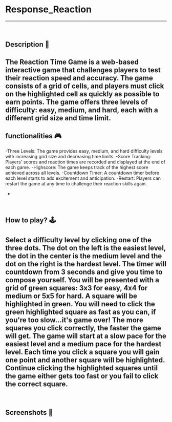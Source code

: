 # **Response_Reaction** 

---

<br>

## **Description 📃**
The Reaction Time Game is a web-based interactive game that challenges players to test their reaction speed and accuracy. The game consists of a grid of cells, and players must click on the highlighted cell as quickly as possible to earn points. The game offers three levels of difficulty: easy, medium, and hard, each with a different grid size and time limit.
- 

## **functionalities 🎮**
<!-- add functionalities over here -->
-Three Levels: The game provides easy, medium, and hard difficulty levels with increasing grid size and decreasing time limits.
-Score Tracking: Players' scores and reaction times are recorded and displayed at the end of each game.
-Highscore: The game keeps track of the highest score achieved across all levels.
-Countdown Timer: A countdown timer before each level starts to add excitement and anticipation.
-Restart: Players can restart the game at any time to challenge their reaction skills again.

- 
<br>

## **How to play? 🕹️**
<!-- add the steps how to play games -->
Select a difficulty level by clicking one of the three dots. The dot on the left is the easiest level, the dot in the center is the medium level and the dot on the right is the hardest level.
The timer will countdown from 3 seconds and give you time to compose yourself.
You will be presented with a grid of green squares: 3x3 for easy, 4x4 for medium or 5x5 for hard.
A square will be highlighted in green. You will need to click the green highlighted square as fast as you can, if you're too slow...it's game over! The more squares you click correctly, the faster the game will get.
The game will start at a slow pace for the easiest level and a medium pace for the hardest level.
Each time you click a square you will gain one point and another square will be highlighted.
Continue clicking the highlighted squares until the game either gets too fast or you fail to click the correct square.
- 

<br>

## **Screenshots 📸**


<br>

